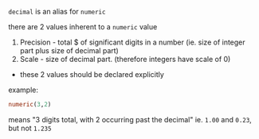 
`decimal` is an alias for `numeric`

there are 2 values inherent to a `numeric` value
1. Precision - total $ of significant digits in a number (ie. size of integer part plus size of decimal part)
2. Scale - size of decimal part. (therefore integers have scale of 0)
- these 2 values should be declared explicitly

example:
```sql
numeric(3,2)
```
means "3 digits total, with 2 occurring past the decimal"
ie. `1.00` and `0.23`, but not `1.235`
